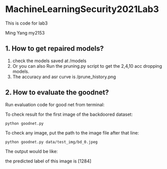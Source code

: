 # MachineLearningSecurity2021Lab3
This is code for lab3

Ming Yang
my2153

## 1. How to get repaired models?
1. check the models saved at /models
2. Or you can also Run the pruning.py script to get the 2,4,10 acc dropping models.
3. The accuracy and asr curve is /prune_history.png
## 2. How to evaluate the goodnet?

Run evaluation code for good net from terminal: 

To check result for the first image of the backdoored dataset:
```shell
python goodnet.py
```
To check any image, put the path to the image file after that line:

```shell
python goodnet.py data/test_img/bd_0.jpeg
```
The output would be like:

the predicted label of this image is [1284]
